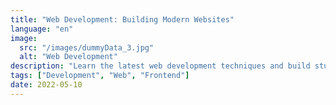 ```yaml
---
title: "Web Development: Building Modern Websites"
language: "en"
image: 
  src: "/images/dummyData_3.jpg"
  alt: "Web Development"
description: "Learn the latest web development techniques and build stunning websites"
tags: ["Development", "Web", "Frontend"]
date: 2022-05-10
---
```


